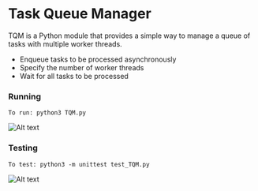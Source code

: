 # Task Queue Manager

TQM is a Python module that provides a simple way to manage a queue of tasks with multiple worker threads.

- Enqueue tasks to be processed asynchronously
- Specify the number of worker threads
- Wait for all tasks to be processed


### Running
```To run: python3 TQM.py```

![Alt text](/Exmaple.png)

### Testing
```To test: python3 -m unittest test_TQM.py```

![Alt text](/Testing.png)